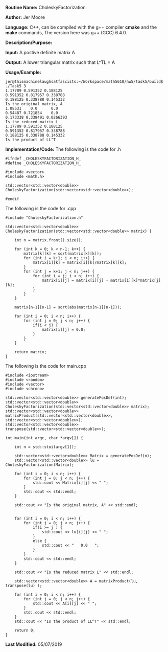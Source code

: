 **Routine Name:**     CholeskyFactorization 

**Author:** Jer Moore

**Language:** C++, can be compiled with the g++ compiler **cmake** and the **make** commands, The version here was g++ (GCC) 6.4.0.

**Description/Purpose:** 
 
**Input:** A postive definite matrix A

**Output:**  A lower triangular matrix such that  L^TL = A

**Usage/Example:**  

	jer@thismachinelaughsatfascists:~/Workspace/math5610/hw5/task5/build$ ./Task5 3
	1.17789 0.591352 0.188125 
	0.591352 0.817957 0.338788 
	0.188125 0.338788 0.145332 
	Is the original matrix, A
	1.08531    0.0      0.0   
	0.54487 0.721854    0.0   
	0.173338 0.338491 0.0266393 
	Is the reduced matrix L
	1.17789 0.591352 0.188125 
	0.591352 0.817957 0.338788 
	0.188125 0.338788 0.145332 
	Is the product of LL^T


**Implementation/Code:** The following is the code for .h

	#ifndef _CHOLESKYFACTORIZATION_H_
	#define _CHOLESKYFACTORIZATION_H_

	#include <vector>
	#include <math.h>

	std::vector<std::vector<double>> CholeskyFactorization(std::vector<std::vector<double>>); 

	#endif

The following is the code for .cpp


	#include "CholeskyFactorization.h"

	std::vector<std::vector<double>> CholeskyFactorization(std::vector<std::vector<double>> matrix) {
		
		int n = matrix.front().size();

		for (int k = 0; k < n-1; k++) {
			matrix[k][k] = sqrt(matrix[k][k]);
			for (int i = k+1; i < n; i++) {
				matrix[i][k] = matrix[i][k]/matrix[k][k];
			}
			for (int j = k+1; j < n; j++) {
				for (int i = j; i < n; i++) {
					matrix[i][j] = matrix[i][j] - matrix[i][k]*matrix[j][k];
				}
			}
		}

		matrix[n-1][n-1] = sqrt(abs(matrix[n-1][n-1]));
		
		for (int i = 0; i < n; i++) {
			for (int j = 0; j < n; j++) {
				if(i < j) {
					matrix[i][j] = 0.0;
				}
			}
		}

		return matrix;
	}

The following is the code for main.cpp

	#include <iostream>
	#include <random>
	#include <vector>
	#include <chrono>

	std::vector<std::vector<double>> generatePosDef(int);
	std::vector<std::vector<double>> CholeskyFactorization(std::vector<std::vector<double>> matrix);
	std::vector<std::vector<double>> matrixProduct(std::vector<std::vector<double>>, std::vector<std::vector<double>>);
	std::vector<std::vector<double>> transpose(std::vector<std::vector<double>>);

	int main(int argc, char *argv[]) {

		int n = std::stoi(argv[1]);
		
		std::vector<std::vector<double>> Matrix = generatePosDef(n);
		std::vector<std::vector<double>> lu = CholeskyFactorization(Matrix);
		
		for (int i = 0; i < n; i++) {
			for (int j = 0; j < n; j++) {
				std::cout << Matrix[i][j] << " ";
			}
			std::cout << std::endl;
		}
		
		std::cout << "Is the original matrix, A" << std::endl;


		for (int i = 0; i < n; i++) {
			for (int j = 0; j < n; j++) {
				if(i >= j ) {
					std::cout << lu[i][j] << " ";
				}
				else {
					std::cout << "   0.0   ";
				}
			}
			std::cout << std::endl;
		}
		
		std::cout << "Is the reduced matrix L" << std::endl;

		std::vector<std::vector<double>> A = matrixProduct(lu, transpose(lu) );

		for (int i = 0; i < n; i++) {
			for (int j = 0; j < n; j++) {
				std::cout << A[i][j] << " ";
			}
			std::cout << std::endl;
		}
		std::cout << "Is the product of LL^T" << std::endl;
		
		return 0;
	}
**Last Modified:** 05/07/2019

